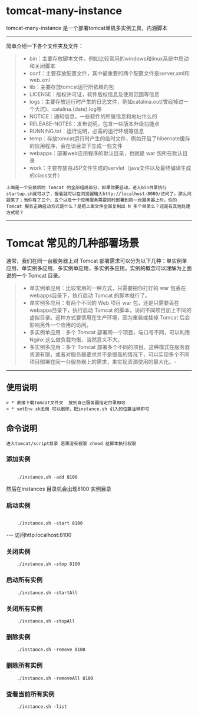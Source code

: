 # tomcat-many-instance
tomcat-many-instance 是一个部署tomcat单机多实例工具，内涵脚本


-----

简单介绍一下各个文件夹及文件：

> * bin：主要存放脚本文件，例如比较常用的windows和linux系统中启动和关闭脚本
> * conf：主要存放配置文件，其中最重要的两个配置文件是server.xml和web.xml
> * lib：主要存放tomcat运行所依赖的包
> * LICENSE：版权许可证，软件版权信息及使用范围等信息
> * logs：主要存放运行时产生的日志文件，例如catalina.out(曾经掉过一个大坑)、catalina.{date}.log等
> * NOTICE：通知信息，一些软件的所属信息和地址什么的
> * RELEASE-NOTES：发布说明，包含一些版本升级功能点
> * RUNNING.txt：运行说明，必需的运行环境等信息
> * temp：存放tomcat运行时产生的临时文件，例如开启了hibernate缓存的应用程序，会在该目录下生成一些文件
> * webapps：部署web应用程序的默认目录，也就是 war 包所在默认目录
> * work：主要存放由JSP文件生成的servlet（java文件以及最终编译生成的class文件）

	上面是一个安装后的 Tomcat 的全部组成部分，如果你要启动，进入bin目录执行startup.sh就可以了，接着就可以在浏览器输入http://localhost:8080/访问了。那么问题来了：当你有了三个、五个以及十个应用服务需要同时部署到同一台服务器上时，你的 Tomcat 服务正确启动方式是什么？是把上面文件全部复制出 N 多个目录么？还是有其他处理方式呢？

-----

# Tomcat 常见的几种部署场景

通常，我们在同一台服务器上对 Tomcat 部署需求可以分为以下几种：单实例单应用，单实例多应用，多实例单应用，多实例多应用。实例的概念可以理解为上面说的一个 Tomcat 目录。

> * 单实例单应用：比较常用的一种方式，只需要把你打好的 war 包丢在 webapps目录下，执行启动 Tomcat 的脚本就行了。
> * 单实例多应用：有两个不同的 Web 项目 war 包，还是只需要丢在webapps目录下，执行启动 Tomcat 的脚本，访问不同项目加上不同的虚拟目录。这种方式要慎用在生产环境，因为重启或挂掉 Tomcat 后会影响另外一个应用的访问。
> * 多实例单应用：多个 Tomcat 部署同一个项目，端口号不同，可以利用 Nginx 这么做负载均衡，当然意义不大。
> * 多实例多应用：多个 Tomcat 部署多个不同的项目。这种模式在服务器资源有限，或者对服务器要求并不是很高的情况下，可以实现多个不同项目部署在同一台服务器上的需求，来实现资源使用的最大化。-


-----

## 使用说明
	> * 直接下载tomcat文件夹  放到自己服务器指定目录即可
	> * setEnv.sh无用 可以删除，把instance.sh 引入的位置注释即可

## 命令说明
	进入tomcat/script目录 若果没有权限 chmod 给脚本执行权限


### 添加实例 
```shell

	./instance.sh -add 8100

```
然后在instances 目录机会出现8100 实例目录


### 启动实例
```shell

	./instance.sh -start 8100
```
--- 访问http:localhost:8100

### 关闭实例
```shell
	./instance.sh -stop 8100
```

### 启动所有实例
```shell
	./instance.sh -startAll
```


### 关闭所有实例
```shell
	./instance.sh -stopAll
```

### 删除实例
```shell
	./instance.sh -remove 8100
```


### 删除所有实例
```shell
	./instance.sh -removeAll 8100
```


### 查看当前所有实例
```shell
	./instance.sh -list
```